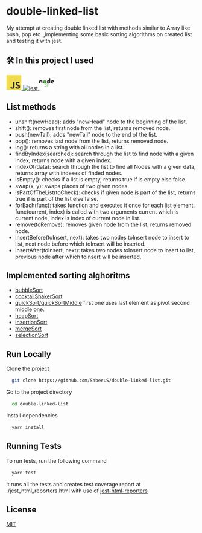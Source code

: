 # double-linked-list

My attempt at creating double linked list with methods similar to Array like push, pop etc. ,implementing some basic sorting algorithms on created list and testing it with jest.

## 🛠 In this project I used

<p align="left"> <a href="https://developer.mozilla.org/en-US/docs/Web/JavaScript" target="_blank" rel="noreferrer"> <img src="https://raw.githubusercontent.com/devicons/devicon/master/icons/javascript/javascript-original.svg" alt="javascript" width="40" height="40"/> </a> <a href="https://jestjs.io" target="_blank" rel="noreferrer"> <img src="https://www.vectorlogo.zone/logos/jestjsio/jestjsio-icon.svg" alt="jest" width="40" height="40"/> </a> <a href="https://nodejs.org" target="_blank" rel="noreferrer"> <img src="https://raw.githubusercontent.com/devicons/devicon/master/icons/nodejs/nodejs-original-wordmark.svg" alt="nodejs" width="40" height="40"/> </a> </p>

## List methods

- unshift(newHead): adds "newHead" node to the beginning of the list.
- shift(): removes first node from the list, returns removed node.
- push(newTail): adds "newTail" node to the end of the list.
- pop(): removes last node from the list, returns removed node.
- log(): returns a string with all nodes in a list.
- findByIndex(searched): search through the list to find node with a given index, returns node with a given index.
- indexOf(data): search through the list to find all Nodes with a given data, returns array with indexes of finded nodes.
- isEmpty(): checks if a list is empty, returns true if is empty else false.
- swap(x, y): swaps places of two given nodes.
- isPartOfTheList(toCheck): checks if given node is part of the list, returns true if is part of the list else false.
- forEach(func): takes function and executes it once for each list element. func(current, index) is called with two arguments current which is current node, index is index of current node in list.
- remove(toRemove): removes given node from the list, returns removed node.
- insertBefore(toInsert, next): takes two nodes toInsert node to insert to list, next node before which toInsert will be inserted.
- insertAfter(toInsert, next): takes two nodes toInsert node to insert to list, previous node after which toInsert will be inserted.

## Implemented sorting alghoritms

- [bubbleSort](https://en.wikipedia.org/wiki/Bubble_sort)
- [cocktailShakerSort](https://en.wikipedia.org/wiki/Cocktail_shaker_sort)
- [quickSort/quickSortMiddle](https://en.wikipedia.org/wiki/Quicksort) first one uses last element as pivot second middle one.
- [heapSort](https://en.wikipedia.org/wiki/Heapsort)
- [insertionSort](https://en.wikipedia.org/wiki/Insertion_sort)
- [mergeSort](https://en.wikipedia.org/wiki/Merge_sort)
- [selectionSort](https://en.wikipedia.org/wiki/Selection_sort)

## Run Locally

Clone the project

```bash
  git clone https://github.com/SaberLS/double-linked-list.git
```

Go to the project directory

```bash
  cd double-linked-list
```

Install dependencies

```bash
  yarn install
```

## Running Tests

To run tests, run the following command

```bash
  yarn test
```

it runs all the tests and creates test coverage report at ./jest_html_reporters.html with use of <a href="https://github.com/Hazyzh/jest-html-reporters" target="_blank" rel="noreferrer">jest-html-reporters</a>

## License

[MIT](https://choosealicense.com/licenses/mit/)
